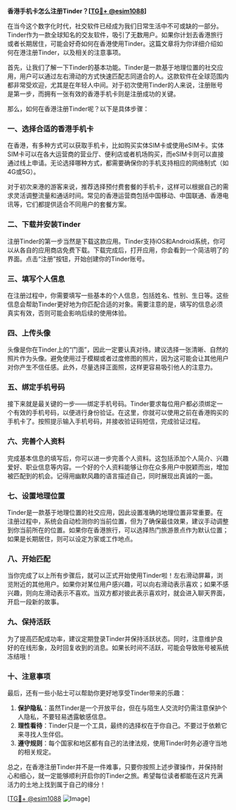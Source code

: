 **香港手机卡怎么注册Tinder？[[TG💪+ @esim1088](https://t.me/s/esim1088)]**

在当今这个数字化时代，社交软件已经成为我们日常生活中不可或缺的一部分。Tinder作为一款全球知名的交友软件，吸引了无数用户。如果你计划去香港旅行或者长期居住，可能会好奇如何在香港使用Tinder。这篇文章将为你详细介绍如何在港注册Tinder，以及相关的注意事项。

首先，让我们了解一下Tinder的基本功能。Tinder是一款基于地理位置的社交应用，用户可以通过左右滑动的方式快速匹配志同道合的人。这款软件在全球范围内都非常受欢迎，尤其是在年轻人中间。对于初次使用Tinder的人来说，注册账号是第一步，而拥有一张有效的香港手机卡则是注册成功的关键。

那么，如何在香港注册Tinder呢？以下是具体步骤：

### **一、选择合适的香港手机卡**

在香港，有多种方式可以获取手机卡，比如购买实体SIM卡或使用eSIM卡。实体SIM卡可以在各大运营商的营业厅、便利店或者机场购买，而eSIM卡则可以直接通过线上申请。无论选择哪种方式，都需要确保你的手机支持相应的网络制式（如4G或5G）。

对于初次来港的游客来说，推荐选择预付费套餐的手机卡，这样可以根据自己的需求灵活调整流量和通话时间。常见的香港运营商包括中国移动、中国联通、香港电讯等，它们都提供适合不同用户的套餐方案。

### **二、下载并安装Tinder**

注册Tinder的第一步当然是下载这款应用。Tinder支持iOS和Android系统，你可以从各自的应用商店免费下载。下载完成后，打开应用，你会看到一个简洁明了的界面。点击“注册”按钮，开始创建你的Tinder账号。

### **三、填写个人信息**

在注册过程中，你需要填写一些基本的个人信息，包括姓名、性别、生日等。这些信息会帮助Tinder更好地为你匹配合适的对象。需要注意的是，填写的信息必须真实有效，否则可能会影响后续的使用体验。

### **四、上传头像**

头像是你在Tinder上的“门面”，因此一定要认真对待。建议选择一张清晰、自然的照片作为头像。避免使用过于模糊或者过度修图的照片，因为这可能会让其他用户对你产生不信任感。此外，尽量选择正面照，这样更容易吸引他人的注意力。

### **五、绑定手机号码**

接下来就是最关键的一步——绑定手机号码。Tinder要求每位用户都必须绑定一个有效的手机号码，以便进行身份验证。在这里，你就可以使用之前在香港购买的手机卡了。按照提示输入手机号码，并接收验证码短信，完成验证过程。

### **六、完善个人资料**

完成基本信息的填写后，你可以进一步完善个人资料。这包括添加个人简介、兴趣爱好、职业信息等内容。一个好的个人资料能够让你在众多用户中脱颖而出，增加被匹配到的机会。记得用幽默风趣的语言描述自己，同时展现出真诚的一面。

### **七、设置地理位置**

Tinder是一款基于地理位置的社交应用，因此设置准确的地理位置非常重要。在注册过程中，系统会自动检测你的当前位置，但为了确保最佳效果，建议手动调整到你当前所在的位置。如果你在香港旅行，可以选择热门旅游景点作为默认位置；如果是长期居住，则可以设定为家或工作地点。

### **八、开始匹配**

当你完成了以上所有步骤后，就可以正式开始使用Tinder啦！左右滑动屏幕，浏览附近的其他用户。如果你对某位用户感兴趣，可以向右滑动表示喜欢；如果不感兴趣，则向左滑动表示不喜欢。当双方都对彼此表示喜欢时，就会进入聊天界面，开启一段新的故事。

### **九、保持活跃**

为了提高匹配成功率，建议定期登录Tinder并保持活跃状态。同时，注意维护良好的在线形象，及时回复收到的消息。如果长时间不活跃，可能会导致账号被系统冻结哦！

### **十、注意事项**

最后，还有一些小贴士可以帮助你更好地享受Tinder带来的乐趣：

1. **保护隐私**：虽然Tinder是一个开放平台，但在与陌生人交流时仍需注意保护个人隐私，不要轻易透露敏感信息。
2. **理性看待**：Tinder只是一个工具，最终的选择权在于你自己。不要过于依赖它来寻找人生伴侣。
3. **遵守规则**：每个国家和地区都有自己的法律法规，使用Tinder时务必遵守当地的相关规定。

总之，在香港注册Tinder并不是一件难事，只要你按照上述步骤操作，并保持耐心和细心，就一定能够顺利开启你的Tinder之旅。希望每位读者都能在这片充满活力的土地上找到属于自己的缘分！

[[TG💪+ @esim1088](https://t.me/s/esim1088) ![Image](https://i.postimg.cc/4NQfJmqS/Snipaste-2025-05-13-00-14-12.png)]